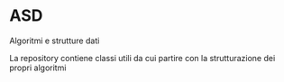 # ASD
Algoritmi e strutture dati

La repository contiene classi utili da cui partire con la strutturazione dei propri algoritmi
